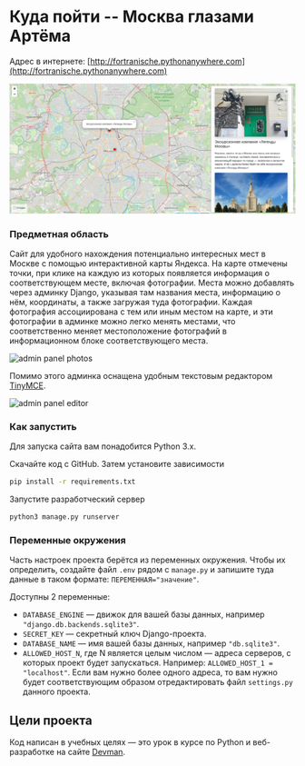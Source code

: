 # Куда пойти -- Москва глазами Артёма

Адрес в интернете: [http://fortranische.pythonanywhere.com](http://fortranische.pythonanywhere.com)

![front page](screenshot.png)

### Предметная область

Сайт для удобного нахождения потенциально интересных мест в Москве с помощью интерактивной карты Яндекса. На карте отмечены точки, при клике на каждую из которых появляется информация о соответствующем месте, включая фотографии. Места можно добавлять через админку Django, указывая там названия места, информацию о нём, координаты, а также загружая туда фотографии. Каждая фотография ассоциирована с тем или иным местом на карте, и эти фотографии в админке можно легко менять местами, что соответственно меняет местоположение фотографий в информационном блоке соответствующего места.

![admin panel photos](https://dvmn.org/media/Screenshot_from_2020-06-03_16-05-08_il26x3e.png)

Помимо этого админка оснащена удобным текстовым редактором [TinyMCE](https://github.com/aljosa/django-tinymce).

![admin panel editor](https://dvmn.org/media/Screenshot_from_2020-06-03_22-00-01.png)

### Как запустить

Для запуска сайта вам понадобится Python 3.x.

Скачайте код с GitHub. Затем установите зависимости

```sh
pip install -r requirements.txt
```

Запустите разработческий сервер

```sh
python3 manage.py runserver
```

### Переменные окружения

Часть настроек проекта берётся из переменных окружения. Чтобы их определить, создайте файл `.env` рядом с `manage.py` и запишите туда данные в таком формате: `ПЕРЕМЕННАЯ="значение"`.

Доступны 2 переменные:
- `DATABASE_ENGINE` — движок для вашей базы данных, например `"django.db.backends.sqlite3"`.
- `SECRET_KEY` — секретный ключ Django-проекта.
- `DATABASE_NAME` — имя вашей базы данных, например `"db.sqlite3"`.
- `ALLOWED_HOST_N`, где N является целым числом — адреса серверов, с которых проект будет запускаться. Например: `ALLOWED_HOST_1 = "localhost"`. Если вам нужно более одного адреса, то вам нужно будет соответствующим образом отредактировать файл `settings.py` данного проекта.

## Цели проекта

Код написан в учебных целях — это урок в курсе по Python и веб-разработке на сайте [Devman](https://dvmn.org).
